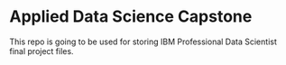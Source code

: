 # Applied Data Science Capstone

This repo is going to be used for storing IBM Professional Data Scientist final project files.
